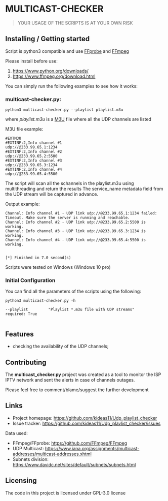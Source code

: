 #  MULTICAST-CHECKER

> YOUR USAGE OF THE SCRIPTS IS AT YOUR OWN RISK
## Installing / Getting started

Script is python3 compatible and use [FFprobe](https://ffmpeg.org/ffprobe.html) and [FFmpeg](https://www.ffmpeg.org/ffmpeg.html)

Please install before use: 

1. https://www.python.org/downloads/
2. https://www.ffmpeg.org/download.html

You can simply run the following examples to see how it works:

### **multicast-checker.py:**
```shell
python3 multicast-checker.py --playlist playlist.m3u
```
where *playlist.m3u* is a [M3U](https://en.wikipedia.org/wiki/M3U) file where all the UDP channels are listed

M3U file example:
```
#EXTM3U
#EXTINF:2,Info channel #1
udp://@233.99.65.1:1234
#EXTINF:2,Info channel #2
udp://@233.99.65.2:5500
#EXTINF:2,Info channel #3
udp://@233.99.65.3:1234
#EXTINF:2,Info channel #4
udp://@233.99.65.4:5500
```

The script will scan all the schannels in the playlist.m3u using multithreading and return the results
The service_name metadata field from the UDP stream will be captured in advance.

Output example:
```
Channel: Info channel #1 - UDP link udp://@233.99.65.1:1234 failed: Timeout. Make sure the server is running and reachable.
Channel: Info channel #2 - UDP link udp://@233.99.65.2:5500 is working.
Channel: Info channel #3 - UDP link udp://@233.99.65.3:1234 is working.
Channel: Info channel #4 - UDP link udp://@233.99.65.4:5500 is working.


[*] Finished in 7.0 second(s)
```

Scripts were tested on Windows (Windows 10 pro)


### Initial Configuration

You can find all the parameters of the scripts using the following:

```
python3 multicast-checker.py -h

--playlist         "Playlist *.m3u file with UDP streams"             required: True
```

```
```
## Features

* checking the availability of the UDP channels;


## Contributing

The **multicast_checker.py** project was created as a tool to monitor the ISP IPTV network and sent the alerts in case of channels outages.

Please feel free to comment/blame/suggest the further development

## Links

- Project homepage: https://github.com/kideas11/Udp_playlist_checker
- Issue tracker: https://github.com/kideas11/Udp_playlist_checker/issues

Data used:
- FFmpeg/FFprobe: https://github.com/FFmpeg/FFmpeg
- UDP Multicast: https://www.iana.org/assignments/multicast-addresses/multicast-addresses.xhtml
- Subnets division: https://www.davidc.net/sites/default/subnets/subnets.html

## Licensing

The code in this project is licensed under  GPL-3.0 license
